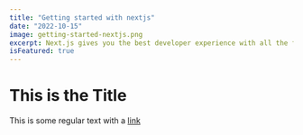 ```yaml
---
title: "Getting started with nextjs"
date: "2022-10-15"
image: getting-started-nextjs.png
excerpt: Next.js gives you the best developer experience with all the features you need for production hybrid static & server rendering, TypeScript support, smart bundling, route pre-fetching, and more. No config needed.
isFeatured: true
---
```


# This is the Title

This is some regular text with a [link](google.com)
